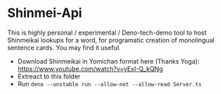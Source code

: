 # Shinmei-Api

This is highly personal / experimental / Deno-tech-demo tool to host Shinmeikai lookups for a word, for programatic creation of monolingual sentence cards. You may find it useful.

* Download Shinmeikai in Yomichan format here (Thanks Yoga): https://www.youtube.com/watch?v=yExI-Q_kQNg
* Extreact to this folder
* Run `deno --unstable run --allow-net --allow-read Server.ts`